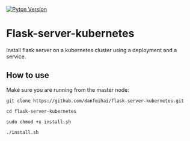 [![Pyton Version](https://img.shields.io/badge/pyton-3.8-brightgreen)](https://www.python.org/downloads/release/python-3812/)
# Flask-server-kubernetes
Install flask server on a kubernetes cluster using a deployment and a service.

## How to use
Make sure you are running from the master node:

`git clone https://github.com/danfmihai/flask-server-kubernetes.git`

`cd flask-server-kubernetes`

`sudo chmod +x install.sh`

`./install.sh`